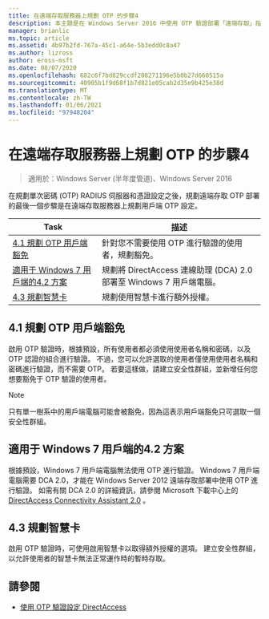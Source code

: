 ```yaml
---
title: 在遠端存取服務器上規劃 OTP 的步驟4
description: 本主題是在 Windows Server 2016 中使用 OTP 驗證部署「遠端存取」指南的一部分。
manager: brianlic
ms.topic: article
ms.assetid: 4b97b2fd-767a-45c1-a64e-5b3edd0c8a47
ms.author: lizross
author: eross-msft
ms.date: 08/07/2020
ms.openlocfilehash: 682c6f7bd829ccdf208271196e5b0b27d660515a
ms.sourcegitcommit: 40905b1f9d68f1b7d821e05cab2d35e9b425e38d
ms.translationtype: MT
ms.contentlocale: zh-TW
ms.lasthandoff: 01/06/2021
ms.locfileid: "97948204"
---
```

# <a name="step-4-plan-for-otp-on-the-remote-access-server"></a>在遠端存取服務器上規劃 OTP 的步驟4

>適用於：Windows Server (半年度管道)、Windows Server 2016

在規劃單次密碼 (OTP) RADIUS 伺服器和憑證設定之後，規劃遠端存取 OTP 部署的最後一個步驟是在遠端存取服務器上規劃用戶端 OTP 設定。

|Task|描述|
|----|--------|
|[4.1 規劃 OTP 用戶端豁免](#bkmk_4_1_Exemptions)|針對您不需要使用 OTP 進行驗證的使用者，規劃豁免。|
|[適用于 Windows 7 用戶端的4.2 方案](#bkmk_4_2_Win7)|規劃將 DirectAccess 連線助理 (DCA) 2.0 部署至 Windows 7 用戶端電腦。|
|[4.3 規劃智慧卡](#BKMK_smartcard)|規劃使用智慧卡進行額外授權。|

## <a name="41-plan-for-otp-client-exemptions"></a><a name="bkmk_4_1_Exemptions"></a>4.1 規劃 OTP 用戶端豁免
啟用 OTP 驗證時，根據預設，所有使用者都必須使用使用者名稱和密碼，以及 OTP 認證的組合進行驗證。 不過，您可以允許選取的使用者僅使用使用者名稱和密碼進行驗證，而不需要 OTP。 若要這樣做，請建立安全性群組，並新增任何您想要豁免于 OTP 驗證的使用者。

> [!NOTE]
> 只有單一樹系中的用戶端電腦可能會被豁免，因為這表示用戶端豁免只可選取一個安全性群組。

## <a name="42-plan-for-windows-7-clients"></a><a name="bkmk_4_2_Win7"></a>適用于 Windows 7 用戶端的4.2 方案
根據預設，Windows 7 用戶端電腦無法使用 OTP 進行驗證。  Windows 7 用戶端電腦需要 DCA 2.0，才能在 Windows Server 2012 遠端存取部署中使用 OTP 進行驗證。 如需有關 DCA 2.0 的詳細資訊，請參閱 Microsoft 下載中心上的 [DirectAccess Connectivity Assistant 2.0](https://go.microsoft.com/fwlink/?LinkId=253699) 。

## <a name="43-plan-for-smart-cards"></a><a name="BKMK_smartcard"></a>4.3 規劃智慧卡
啟用 OTP 驗證時，可使用啟用智慧卡以取得額外授權的選項。 建立安全性群組，以允許使用者的智慧卡無法正常運作時的暫時存取。

## <a name="see-also"></a><a name="BKMK_Links"></a>請參閱

-   [使用 OTP 驗證設定 DirectAccess](../deploy-ra-otp.md)

